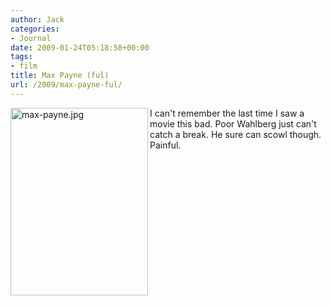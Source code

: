 ```yaml
---
author: Jack
categories:
- Journal
date: 2009-01-24T05:18:58+00:00
tags:
- film
title: Max Payne (ful)
url: /2009/max-payne-ful/
---
```


<img src="/files/max-payne.jpg" alt="max-payne.jpg" border="0" width="220" height="300" align="left" />

I can't remember the last time I saw a movie this bad. Poor Wahlberg just can't catch a break. He sure can scowl though. Painful.